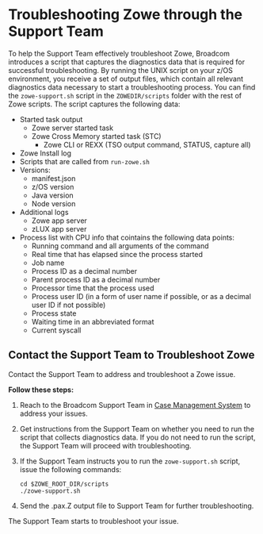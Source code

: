 # Troubleshooting Zowe through the Support Team

To help the Support Team effectively troubleshoot Zowe, Broadcom introduces a script that captures the diagnostics data that is required for successful troubleshooting. By running the UNIX script on your z/OS environment, you receive a set of output files, which contain all relevant diagnostics data necessary to start a troubleshooting process. You can find the `zowe-support.sh` script in the `ZOWEDIR/scripts` folder with the rest of Zowe scripts. The script captures the following data:

 - Started task output
    - Zowe server started task
    - Zowe Cross Memory started task (STC)
        - Zowe CLI or REXX (TSO output command, STATUS, capture all)
- Zowe Install log
- Scripts that are called from `run-zowe.sh`
 - Versions:
    - manifest.json
    - z/OS version
    - Java version
    - Node version
 - Additional logs
    - Zowe app server 
    - zLUX app server
 - Process list with CPU info that cointains the following data points: 
   - Running command and all arguments of the command
   - Real time that has elapsed since the process started
   - Job name
   - Process ID as a decimal number
   - Parent process ID as a decimal number
   - Processor time that the process used
   - Process user ID (in a form of user name if possible, or as a decimal user ID if not possible)
   - Process state
   - Waiting time in an abbreviated format
   - Current syscall

## Contact the Support Team to Troubleshoot Zowe

Contact the Support Team to address and troubleshoot a Zowe issue.

**Follow these steps:**

1. Reach to the Broadcom Support Team in [Case Management System](https://broadcomcsm.wolkenservicedesk.com/wolken/esd/dashboard) to address your issues.

2. Get instructions from the Support Team on whether you need to run the  script that collects diagnostics data. If you do not need to run the script, the Support Team will proceed with troubleshooting.

3. If the Support Team instructs you to run the `zowe-support.sh` script, issue the following commands:
   ```
   cd $ZOWE_ROOT_DIR/scripts
   ./zowe-support.sh
   ```
4. Send the .pax.Z output file to Support Team for further troubleshooting.

The Support Team starts to troubleshoot your issue.